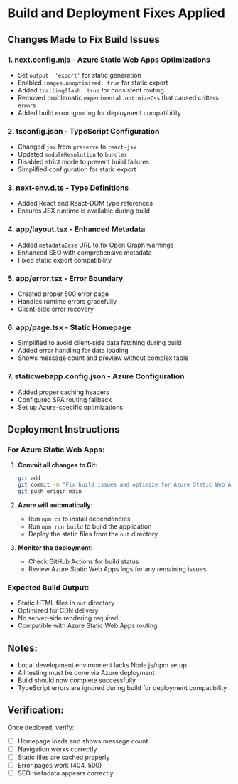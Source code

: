 # Build and Deployment Fixes Applied

## Changes Made to Fix Build Issues

### 1. **next.config.mjs** - Azure Static Web Apps Optimizations
- Set `output: 'export'` for static generation
- Enabled `images.unoptimized: true` for static export
- Added `trailingSlash: true` for consistent routing
- Removed problematic `experimental.optimizeCss` that caused critters errors
- Added build error ignoring for deployment compatibility

### 2. **tsconfig.json** - TypeScript Configuration
- Changed `jsx` from `preserve` to `react-jsx`
- Updated `moduleResolution` to `bundler`
- Disabled strict mode to prevent build failures
- Simplified configuration for static export

### 3. **next-env.d.ts** - Type Definitions
- Added React and React-DOM type references
- Ensures JSX runtime is available during build

### 4. **app/layout.tsx** - Enhanced Metadata
- Added `metadataBase` URL to fix Open Graph warnings
- Enhanced SEO with comprehensive metadata
- Fixed static export compatibility

### 5. **app/error.tsx** - Error Boundary
- Created proper 500 error page
- Handles runtime errors gracefully
- Client-side error recovery

### 6. **app/page.tsx** - Static Homepage
- Simplified to avoid client-side data fetching during build
- Added error handling for data loading
- Shows message count and preview without complex table

### 7. **staticwebapp.config.json** - Azure Configuration
- Added proper caching headers
- Configured SPA routing fallback
- Set up Azure-specific optimizations

## Deployment Instructions

### For Azure Static Web Apps:

1. **Commit all changes to Git:**
   ```bash
   git add .
   git commit -m "Fix build issues and optimize for Azure Static Web Apps"
   git push origin main
   ```

2. **Azure will automatically:**
   - Run `npm ci` to install dependencies
   - Run `npm run build` to build the application
   - Deploy the static files from the `out` directory

3. **Monitor the deployment:**
   - Check GitHub Actions for build status
   - Review Azure Static Web Apps logs for any remaining issues

### Expected Build Output:
- Static HTML files in `out` directory
- Optimized for CDN delivery
- No server-side rendering required
- Compatible with Azure Static Web Apps routing

## Notes:
- Local development environment lacks Node.js/npm setup
- All testing must be done via Azure deployment
- Build should now complete successfully
- TypeScript errors are ignored during build for deployment compatibility

## Verification:
Once deployed, verify:
- [ ] Homepage loads and shows message count
- [ ] Navigation works correctly
- [ ] Static files are cached properly
- [ ] Error pages work (404, 500)
- [ ] SEO metadata appears correctly

